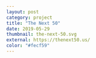 ```yaml
---
layout: post
category: project
title: "The Next 50"
date: 2019-05-29
thumbnail: the-next-50.svg
external: https://thenext50.us/
color: "#fecf59"
---
```

